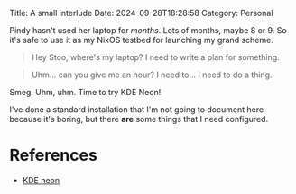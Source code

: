 Title: A small interlude
Date: 2024-09-28T18:28:58
Category: Personal

Pindy hasn't used her laptop for _months_. Lots of months, maybe 8 or 9. So it's
safe to use it as my NixOS testbed for launching my grand scheme.

> Hey Stoo, where's my laptop? I need to write a plan for something.

<!-- TODO Add a facepalm gif -->

> Uhm... can you give me an hour? I need to... I need to do a thing.

Smeg. Uhm, uhm. Time to try KDE Neon!

I've done a standard installation that I'm not going to document here because it's boring, but there **are** some things that I need configured.

<!-- TODO Document setting up password store and yubikey -->

# References

- [KDE neon](https://neon.kde.org/)
